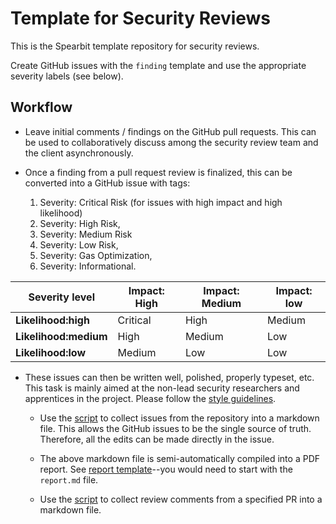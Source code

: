 # Template for Security Reviews

This is the Spearbit template repository for security reviews.

Create GitHub issues with the `finding` template and use the appropriate severity labels (see below).

## Workflow


- Leave initial comments / findings on the GitHub pull requests. This can be used to collaboratively
  discuss among the security review team and the client asynchronously.

- Once a finding from a pull request review is finalized, this can be converted into a GitHub issue with tags:

  1. Severity: Critical Risk  (for issues with high impact and high likelihood)
  2. Severity: High Risk,
  3. Severity: Medium Risk
  4. Severity: Low Risk,
  5. Severity: Gas Optimization,
  6. Severity: Informational.

| Severity level        | Impact: High | Impact: Medium | Impact: low |
|-----------------------|--------------|----------------|-------------|
| **Likelihood:high**   | Critical     | High           | Medium      |
| **Likelihood:medium** | High         | Medium         | Low         |
| **Likelihood:low**    | Medium       | Low            | Low         |

- These issues can then be written well, polished, properly typeset, etc. This task is mainly aimed at the non-lead security researchers and apprentices in the project. Please follow the [style guidelines](https://hackmd.io/@spearbit/S1T63tOqt).

    - Use the [script](https://github.com/spearbit-audits/compile-issues) to collect issues from the repository into a markdown file. This allows the GitHub issues to be the single source of truth. Therefore, all the edits can be made directly in the issue.

    - The above markdown file is semi-automatically compiled into a PDF report. See [report template](https://github.com/spearbit-audits/report-template)--you would need to start with the `report.md` file.


    - Use the [script](https://github.com/spearbit-audits/compile-review-comments) to collect review comments from a specified PR into a markdown file.


